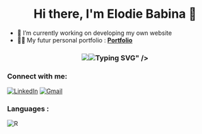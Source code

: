 <h1 align="center"> Hi there, I'm Elodie Babina 👋 </h1>

- 🔭 I’m currently working on developing my own website
- 👨‍💻 My futur personal portfolio : **<a href="****" target="_blank">Portfolio</a>**


<h3 align="center"> <img src="<a href="https://git.io/typing-svg"><img src="https://readme-typing-svg.demolab.com?font=Source+Code+Pro&weight=200&pause=1000&color=F765CD&random=false&width=435&lines=Bioinformatics+engineer+%3A)" alt="Typing SVG" /></a>" /> </h3>

<h3 align="left">Connect with me:</h3>
<div align="left">
  <a href="https://www.linkedin.com/in/jigar-sable/"><img alt="LinkedIn" src="https://img.shields.io/badge/linkedin-%230077B5.svg?style=for-the-badge&logo=linkedin&logoColor=white"/></a>
  <a href="mailto:jigarsable21@gmail.com"><img alt="Gmail" src="https://img.shields.io/badge/Gmail-D14836?style=for-the-badge&logo=gmail&logoColor=white"/></a>
</div>

<h3 align="left">Languages :</h3>
<div align="left">
  <img alt="R" src="https://img.shields.io/badge/R-276DC3?style=for-the-badge&logo=r&logoColor=white"/>
</div>


